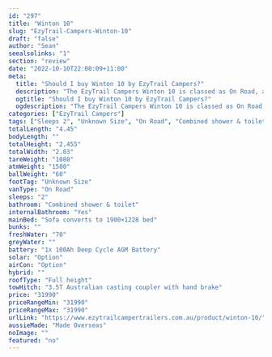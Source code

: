 ```yaml
---
id: "297"
title: "Winton 10"
slug: "EzyTrail-Campers-Winton-10"
draft: "false"
author: "Sean"
seealsolinks: "1"
section: "review"
date: "2022-10-10T22:00:09+11:00"
meta:
  title: "Should I buy Winton 10 by EzyTrail Campers?"
  description: "The EzyTrail Campers Winton 10 is classed as On Road, and sleeps 2 people. It is Made Overseas and comes in at Unknown Size. It generally has Combined shower & toilet."
  ogtitle: "Should I buy Winton 10 by EzyTrail Campers?"
  ogdescription: "The EzyTrail Campers Winton 10 is classed as On Road, and sleeps 2 people. It is Made Overseas and comes in at Unknown Size. It generally has Combined shower & toilet."
categories: ["EzyTrail Campers"]
tags: ["Sleeps 2", "Unknown Size", "On Road", "Combined shower & toilet", "Full height", "Under 50k", "Made Overseas"]
totalLength: "4.45"
bodyLength: ""
totalHeight: "2.455"
totalWidth: "2.03"
tareWeight: "1080"
atmWeight: "1500"
ballWeight: "60"
footTag: "Unknown Size"
vanType: "On Road"
sleeps: "2"
bathroom: "Combined shower & toilet"
internalBathroom: "Yes"
mainBed: "Sofa converts to 1900×1228 bed"
bunks: ""
freshWater: "70"
greyWater: ""
battery: "1x 100Ah Deep Cycle AGM Battery"
solar: "Option"
airCon: "Option"
hybrid: ""
roofType: "Full height"
towHitch: "3.5T Australian casting coupler with hand brake"
price: "31990"
priceRangeMin: "31990"
priceRangeMax: "31990"
urlLink: "https://www.ezytrailcampertrailers.com.au/product/winton-10/"
aussieMade: "Made Overseas"
noImage: ""
featured: "no"
---
```

